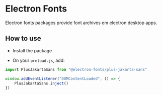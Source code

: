 # Electron Fonts

Electron fonts packages provide font archives em electron desktop apps.

## How to use

* Install the package

* On your `preload.js`, add:

```ts
import PlusJakartaSans from "@electron-fonts/plus-jakarta-sans"

window.addEventListener("DOMContentLoaded", () => {
    PlusJakartaSans.inject()
})
```